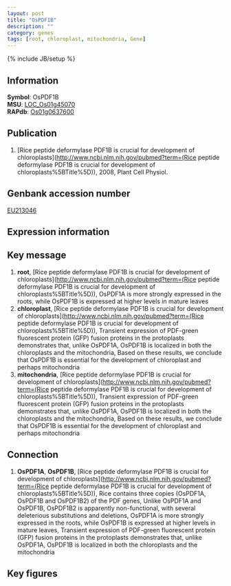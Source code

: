 ```yaml
---
layout: post
title: "OsPDF1B"
description: ""
category: genes
tags: [root, chloroplast, mitochondria, Gene]
---
```

{% include JB/setup %}

## Information
__Symbol__: OsPDF1B  
__MSU__: [LOC_Os01g45070](http://rice.plantbiology.msu.edu/cgi-bin/ORF_infopage.cgi?orf=LOC_Os01g45070)  
__RAPdb__: [Os01g0637600](http://rapdb.dna.affrc.go.jp/viewer/gbrowse_details/irgsp1?name=Os01g0637600)  

## Publication
1. [Rice peptide deformylase PDF1B is crucial for development of chloroplasts](http://www.ncbi.nlm.nih.gov/pubmed?term=(Rice peptide deformylase PDF1B is crucial for development of chloroplasts%5BTitle%5D)), 2008, Plant Cell Physiol.

## Genbank accession number
[EU213046](http://www.ncbi.nlm.nih.gov/nuccore/EU213046)

## Expression information

## Key message
1. __root__, [Rice peptide deformylase PDF1B is crucial for development of chloroplasts](http://www.ncbi.nlm.nih.gov/pubmed?term=(Rice peptide deformylase PDF1B is crucial for development of chloroplasts%5BTitle%5D)),  OsPDF1A is more strongly expressed in the roots, while OsPDF1B is expressed at higher levels in mature leaves
2. __chloroplast__, [Rice peptide deformylase PDF1B is crucial for development of chloroplasts](http://www.ncbi.nlm.nih.gov/pubmed?term=(Rice peptide deformylase PDF1B is crucial for development of chloroplasts%5BTitle%5D)),  Transient expression of PDF-green fluorescent protein (GFP) fusion proteins in the protoplasts demonstrates that, unlike OsPDF1A, OsPDF1B is localized in both the chloroplasts and the mitochondria, Based on these results, we conclude that OsPDF1B is essential for the development of chloroplast and perhaps mitochondria
3. __mitochondria__, [Rice peptide deformylase PDF1B is crucial for development of chloroplasts](http://www.ncbi.nlm.nih.gov/pubmed?term=(Rice peptide deformylase PDF1B is crucial for development of chloroplasts%5BTitle%5D)),  Transient expression of PDF-green fluorescent protein (GFP) fusion proteins in the protoplasts demonstrates that, unlike OsPDF1A, OsPDF1B is localized in both the chloroplasts and the mitochondria, Based on these results, we conclude that OsPDF1B is essential for the development of chloroplast and perhaps mitochondria

## Connection
1. __OsPDF1A__, __OsPDF1B__, [Rice peptide deformylase PDF1B is crucial for development of chloroplasts](http://www.ncbi.nlm.nih.gov/pubmed?term=(Rice peptide deformylase PDF1B is crucial for development of chloroplasts%5BTitle%5D)),  Rice contains three copies (OsPDF1A, OsPDF1B and OsPDF1B2) of the PDF genes, Unlike OsPDF1A and OsPDF1B, OsPDF1B2 is apparently non-functional, with several deleterious substitutions and deletions, OsPDF1A is more strongly expressed in the roots, while OsPDF1B is expressed at higher levels in mature leaves, Transient expression of PDF-green fluorescent protein (GFP) fusion proteins in the protoplasts demonstrates that, unlike OsPDF1A, OsPDF1B is localized in both the chloroplasts and the mitochondria

## Key figures


